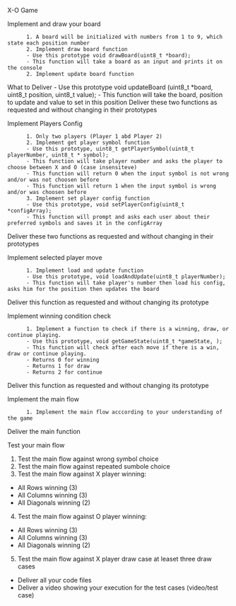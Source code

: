 X-O Game

Implement and draw your board

          1. A board will be initialized with numbers from 1 to 9, which state each position number
          2. Implement draw board function
          - Use this prototype void drawBoard(uint8_t *board);
          - This function will take a board as an input and prints it on the console
          2. Implement update board function
What to Deliver
            - Use this prototype void updateBoard (uint8_t *board, uint8_t position, uint8_t value);
            - This function will take the board, position to update and value to set in this position
            Deliver these two functions as requested and without changing in their prototypes
            
Implement Players Config

          1. Only two players (Player 1 abd Player 2)
          2. Implement get player symbol function
          - Use this prototype, uint8_t getPlayerSymbol(uint8_t playerNumber, uint8_t * symbol);
          - This function will take player number and asks the player to choose between X and O (case insensiteve)
          - This function will return 0 when the input symbol is not wrong and/or was not choosen before
          - This function will return 1 when the input symbol is wrong and/or was choosen before
          3. Implement set player config function
          - Use this prototype, void setPlayerConfig(uint8_t *configArray);
          - This function will prompt and asks each user about their preferred symbols and saves it in the configArray

Deliver these two functions as requested and without changing in their prototypes

Implement selected player move

          1. Implement load and update function
          - Use this prototype, void loadAndUpdate(uint8_t playerNumber);
          - This function will take player's number then load his config, asks him for the position then updates the board

Deliver this function as requested and without changing its prototype

Implement winning condition check

          1. Implement a function to check if there is a winning, draw, or continue playing.
          - Use this prototype, void getGameState(uint8_t *gameState, );
          - This function will check after each move if there is a win, draw or continue playing.
          - Returns 0 for winning
          - Returns 1 for draw
          - Returns 2 for continue

Deliver this function as requested and without changing its prototype

Implement the main flow

          1. Implement the main flow acccording to your understanding of the game

Deliver the main function

Test your main flow

1. Test the main flow against wrong symbol choice
2. Test the main flow against repeated sumbole choice
3. Test the main flow against X player winning:
- All Rows winning (3)
- All Columns winning (3)
- All Diagonals winning (2)
4. Test the main flow against O player winning: 
- All Rows winning (3) 
- All Columns winning (3) 
- All Diagonals winning (2)
5. Test the main flow against X player draw case at leaset three draw cases

- Deliver all your code files
- Deliver a video showing your execution for the test cases (video/test case)

            
